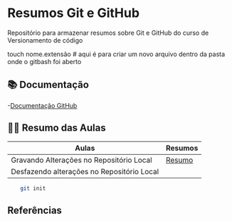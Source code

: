 # Resumos Git e GitHub

Repositório para armazenar resumos sobre Git e GitHub do curso de Versionamento de código

touch nome.extensão  # aqui é para criar um novo arquivo dentro da pasta onde o gitbash foi aberto

## 📚 Documentação
-[Documentação GitHub](https://docs.github.com/pt/get-started/writing-on-github)

## 👩‍💻 Resumo das Aulas
| Aulas | Resumos |
| ----- | ------- |
|Gravando Alterações no Repositório Local | [Resumo](Resumos/Aula01.md) |
|Desfazendo alterações no Repositório Local| 

``` bash 
    git init
```

## Referências

